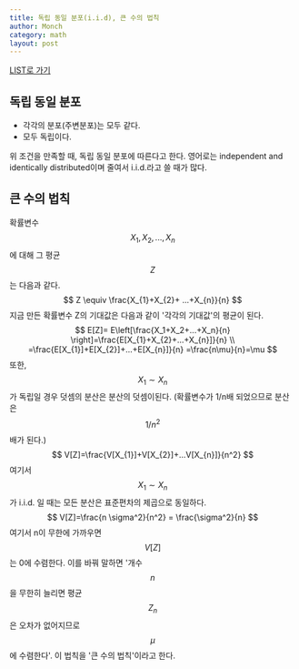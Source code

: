 ```yaml
---
title: 독립 동일 분포(i.i.d), 큰 수의 법칙
author: Monch
category: math
layout: post
---
```


[LIST로 가기](https://songminkee.github.io/math/2030/05/03/list.html)

<h2>독립 동일 분포</h2>

- 각각의 분포(주변분포)는 모두 같다.
- 모두 독립이다.

위 조건을 만족할 때, 독립 동일 분포에 따른다고 한다. 영어로는 independent and identically distributed이며 줄여서 i.i.d.라고 쓸 때가 많다.



<h2>큰 수의 법칙</h2>

확률변수 $$X_{1}, X_{2}, ... , X_{n}$$에 대해 그 평균 $$Z$$는 다음과 같다.
$$
Z \equiv \frac{X_{1}+X_{2}+ ...+X_{n}}{n}
$$
지금 만든 확률변수 Z의 기대값은 다음과 같이 '각각의 기대값'의 평균이 된다.
$$
E[Z]= E\left[\frac{X_1+X_2+...+X_n}{n} \right]=\frac{E[X_{1}+X_{2}+...+X_{n}]}{n} \\
=\frac{E[X_{1}]+E[X_{2}]+...+E[X_{n}]}{n} =\frac{n\mu}{n}=\mu
$$
또한, $$X_{1} \sim X_{n}$$ 가 독립일 경우 덧셈의 분산은 분산의 덧셈이된다. (확률변수가 1/n배 되었으므로 분산은 $$1 / n^{2}$$배가 된다.)
$$
V[Z]=\frac{V[X_{1}]+V[X_{2}]+...V[X_{n}]}{n^2}
$$
여기서 $$X_{1} \sim X_{n}$$가 i.i.d. 일 때는 모든 분산은 표준편차의 제곱으로 동일하다.
$$
V[Z]=\frac{n \sigma^2}{n^2} = \frac{\sigma^2}{n}
$$
여기서 n이 무한에 가까우면 $$V[Z]$$는 0에 수렴한다. 이를 바꿔 말하면 '개수 $$n$$을 무한히 늘리면 평균 $$Z_{n}$$은 오차가 없어지므로 $$\mu$$에 수렴한다'. 이 법칙을 '큰 수의 법칙'이라고 한다.
